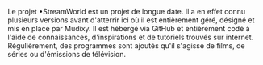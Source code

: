 Le projet •StreamWorld est un projet de longue date. Il a en effet connu plusieurs versions avant d'atterrir ici où il est entièrement géré, désigné et mis en place par Mudixy.
Il est hébergé via GitHub et entièrement codé à l'aide de connaissances, d'inspirations et de tutoriels trouvés sur internet.
Régulièrement, des programmes sont ajoutés qu'il s'agisse de films, de séries ou d'émissions de télévision.
